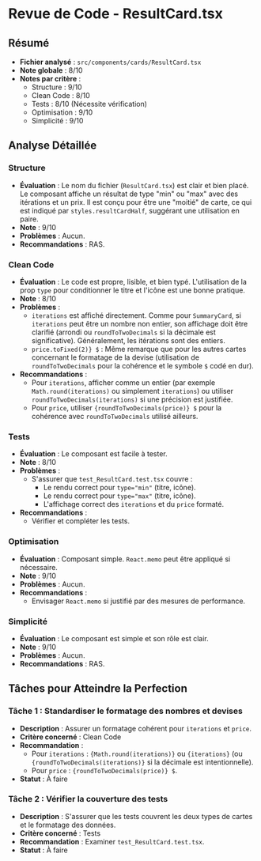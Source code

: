 # Revue de Code - ResultCard.tsx

## Résumé
- **Fichier analysé** : `src/components/cards/ResultCard.tsx`
- **Note globale** : 8/10
- **Notes par critère** :
  - Structure : 9/10
  - Clean Code : 8/10
  - Tests : 8/10 (Nécessite vérification)
  - Optimisation : 9/10
  - Simplicité : 9/10

## Analyse Détaillée
### Structure
- **Évaluation** : Le nom du fichier (`ResultCard.tsx`) est clair et bien placé. Le composant affiche un résultat de type "min" ou "max" avec des itérations et un prix. Il est conçu pour être une "moitié" de carte, ce qui est indiqué par `styles.resultCardHalf`, suggérant une utilisation en paire.
- **Note** : 9/10
- **Problèmes** : Aucun.
- **Recommandations** : RAS.

### Clean Code
- **Évaluation** : Le code est propre, lisible, et bien typé. L'utilisation de la prop `type` pour conditionner le titre et l'icône est une bonne pratique.
- **Note** : 8/10
- **Problèmes** :
    - `iterations` est affiché directement. Comme pour `SummaryCard`, si `iterations` peut être un nombre non entier, son affichage doit être clarifié (arrondi ou `roundToTwoDecimals` si la décimale est significative). Généralement, les itérations sont des entiers.
    - `price.toFixed(2)} $` : Même remarque que pour les autres cartes concernant le formatage de la devise (utilisation de `roundToTwoDecimals` pour la cohérence et le symbole `$` codé en dur).
- **Recommandations** :
    - Pour `iterations`, afficher comme un entier (par exemple `Math.round(iterations)` ou simplement `iterations`) ou utiliser `roundToTwoDecimals(iterations)` si une précision est justifiée.
    - Pour `price`, utiliser `{roundToTwoDecimals(price)} $` pour la cohérence avec `roundToTwoDecimals` utilisé ailleurs.

### Tests
- **Évaluation** : Le composant est facile à tester.
- **Note** : 8/10
- **Problèmes** :
    - S'assurer que `test_ResultCard.test.tsx` couvre :
        - Le rendu correct pour `type="min"` (titre, icône).
        - Le rendu correct pour `type="max"` (titre, icône).
        - L'affichage correct des `iterations` et du `price` formaté.
- **Recommandations** :
    - Vérifier et compléter les tests.

### Optimisation
- **Évaluation** : Composant simple. `React.memo` peut être appliqué si nécessaire.
- **Note** : 9/10
- **Problèmes** : Aucun.
- **Recommandations** :
    - Envisager `React.memo` si justifié par des mesures de performance.

### Simplicité
- **Évaluation** : Le composant est simple et son rôle est clair.
- **Note** : 9/10
- **Problèmes** : Aucun.
- **Recommandations** : RAS.

## Tâches pour Atteindre la Perfection
### Tâche 1 : Standardiser le formatage des nombres et devises
- **Description** : Assurer un formatage cohérent pour `iterations` et `price`.
- **Critère concerné** : Clean Code
- **Recommandation** :
    - Pour `iterations` : `{Math.round(iterations)}` ou `{iterations}` (ou `{roundToTwoDecimals(iterations)}` si la décimale est intentionnelle).
    - Pour `price` : `{roundToTwoDecimals(price)} $`.
- **Statut** : À faire

### Tâche 2 : Vérifier la couverture des tests
- **Description** : S'assurer que les tests couvrent les deux types de cartes et le formatage des données.
- **Critère concerné** : Tests
- **Recommandation** : Examiner `test_ResultCard.test.tsx`.
- **Statut** : À faire 